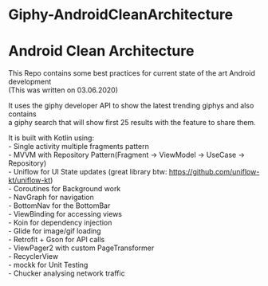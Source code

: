 # Giphy-AndroidCleanArchitecture
  
# Android Clean Architecture
  
This Repo contains some best practices for current state of the art Android development  
(This was written on 03.06.2020)  
  
It uses the giphy developer API to show the latest trending giphys and also contains   
a giphy search that will show first 25 results with the feature to share them.  
    
It is built with Kotlin using:  
    - Single activity multiple fragments pattern  
    - MVVM with Repository Pattern(Fragment -> ViewModel -> UseCase -> Repository)  
    - Uniflow for UI State updates (great library btw: https://github.com/uniflow-kt/uniflow-kt)  
    - Coroutines for Background work  
    - NavGraph for navigation  
    - BottomNav for the BottomBar  
    - ViewBinding for accessing views  
    - Koin for dependency injection  
    - Glide for image/gif loading  
    - Retrofit + Gson for API calls  
    - ViewPager2 with custom PageTransformer  
    - RecyclerView  
    - mockk for Unit Testing  
    - Chucker analysing network traffic  
    
